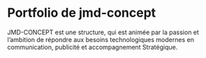 # Portfolio de jmd-concept

JMD-CONCEPT est une structure, qui est animée par la passion et l’ambition
de répondre aux besoins technologiques modernes en communication, publicité et accompagnement
Stratégique.